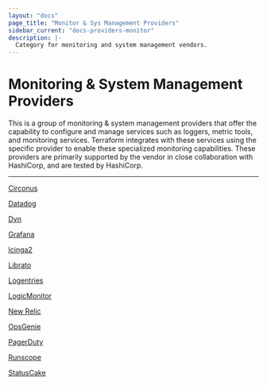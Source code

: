 ```yaml
---
layout: "docs"
page_title: "Monitor & Sys Management Providers"
sidebar_current: "docs-providers-monitor"
description: |-
  Category for monitoring and system management vendors.
---
```


# Monitoring & System Management Providers

This is a group of monitoring & system management providers that offer the
capability to configure and manage services such as loggers, metric tools,
and monitoring services. Terraform integrates with these services using the
specific provider to enable these specialized monitoring capabilities. These
providers are primarily supported by the vendor in close collaboration with
HashiCorp, and are tested by HashiCorp.


---


[Circonus](/docs/providers/circonus/index.html)

[Datadog](/docs/providers/datadog/index.html)

[Dyn](/docs/providers/dyn/index.html)

[Grafana](/docs/providers/grafana/index.html)

[Icinga2](/docs/providers/icinga2/index.html)

[Librato](/docs/providers/librato/index.html)

[Logentries](/docs/providers/logentries/index.html)

[LogicMonitor](/docs/providers/logicmonitor/index.html)

[New Relic](/docs/providers/newrelic/index.html)

[OpsGenie](/docs/providers/opsgenie/index.html)

[PagerDuty](/docs/providers/pagerduty/index.html)

[Runscope](/docs/providers/runscope/index.html)

[StatusCake](/docs/providers/statuscake/index.html)
